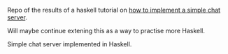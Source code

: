 Repo of the results of a haskell tutorial on [how to implement a simple chat server](http://www.haskell.org/haskellwiki/Implement_a_chat_server).

Will maybe continue extening this as a way to practise more Haskell.

Simple chat server implemented in Haskell.
